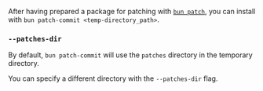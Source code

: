 After having prepared a package for patching with [`bun patch`](/docs/cli/patch), you can install with `bun patch-commit <temp-directory_path>`.

### `--patches-dir`

By default, `bun patch-commit` will use the `patches` directory in the temporary directory.

You can specify a different directory with the `--patches-dir` flag.
